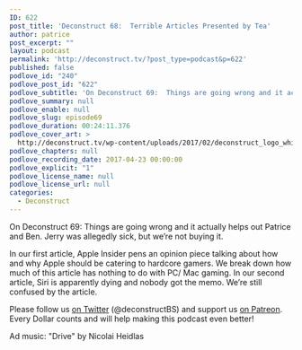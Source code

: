 ```yaml
---
ID: 622
post_title: 'Deconstruct 68:  Terrible Articles Presented by Tea'
author: patrice
post_excerpt: ""
layout: podcast
permalink: 'http://deconstruct.tv/?post_type=podcast&p=622'
published: false
podlove_id: "240"
podlove_post_id: "622"
podlove_subtitle: 'On Deconstruct 69:  Things are going wrong and it actually helps out Patrice and Ben.  In other news, Apple Insider caters to gamers and Siri is dying. Fun times for the two hosts.'
podlove_summary: null
podlove_enable: null
podlove_slug: episode69
podlove_duration: 00:24:11.376
podlove_cover_art: >
  http://deconstruct.tv/wp-content/uploads/2017/02/deconstruct_logo_white.png
podlove_chapters: null
podlove_recording_date: 2017-04-23 00:00:00
podlove_explicit: "1"
podlove_license_name: null
podlove_license_url: null
categories:
  - Deconstruct
---
```

On Deconstruct 69:  Things are going wrong and it actually helps out Patrice and Ben.  Jerry was allegedly sick, but we’re not buying it. 

In our first article, Apple Insider pens an opinion piece talking about how and why Apple should be catering to hardcore gamers.  We break down how much of this article has nothing to do with PC/ Mac gaming.  In our second article, Siri is apparently dying and nobody got the memo.  We’re still confused by the article.

Please follow us [on Twitter](http://twitter.com/deconstructBS "Twitter") (@deconstructBS) and support us [on Patreon](http://patreon.com/deconstruct). Every Dollar counts and will help making this podcast even better!

Ad music: "Drive" by Nicolai Heidlas